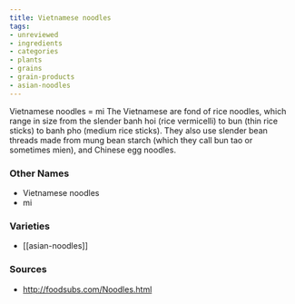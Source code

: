 ```yaml
---
title: Vietnamese noodles
tags:
- unreviewed
- ingredients
- categories
- plants
- grains
- grain-products
- asian-noodles
---
```

Vietnamese noodles = mi The Vietnamese are fond of rice noodles, which range in size from the slender banh hoi (rice vermicelli) to bun (thin rice sticks) to banh pho (medium rice sticks). They also use slender bean threads made from mung bean starch (which they call bun tao or sometimes mien), and Chinese egg noodles.

### Other Names

* Vietnamese noodles
* mi

### Varieties

* [[asian-noodles]]

### Sources
* http://foodsubs.com/Noodles.html
